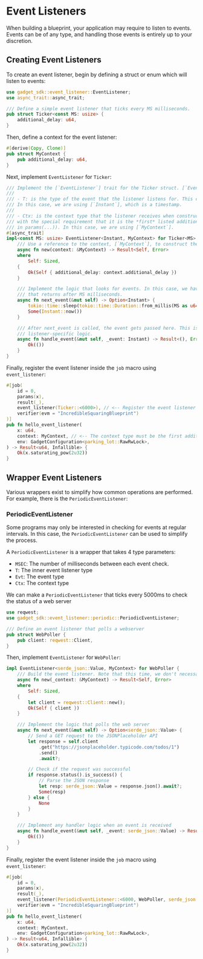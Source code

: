 # Event Listeners

When building a blueprint, your application may require to listen to events. Events can be of any type, and handling those events is entirely up to your discretion.

## Creating Event Listeners

To create an event listener, begin by defining a struct or enum which will listen to events:

```rust
use gadget_sdk::event_listener::EventListener;
use async_trait::async_trait;

/// Define a simple event listener that ticks every MS milliseconds.
pub struct Ticker<const MS: usize> {
    additional_delay: u64,
}
```

Then, define a context for the event listener:

```rust
#[derive(Copy, Clone)]
pub struct MyContext {
    pub additional_delay: u64,
}
```

Next, implement `EventListener` for `Ticker`:

```rust
/// Implement the [`EventListener`] trait for the Ticker struct. [`EventListener`] has two type parameters:
/// 
/// - T: is the type of the event that the listener listens for. This can be anything that is Send + Sync + 'static.
/// In this case, we are using [`Instant`], which is a timestamp.
///
/// - Ctx: is the context type that the listener receives when constructed. This can be anything that is Send + Sync + 'static,
/// with the special requirement that it is the *first* listed additional parameter in the [`job`] macro (i.e., a parameter not
/// in params(...)). In this case, we are using [`MyContext`].
#[async_trait]
impl<const MS: usize> EventListener<Instant, MyContext> for Ticker<MS> {
    /// Use a reference to the context, [`MyContext`], to construct the listener
    async fn new(context: &MyContext) -> Result<Self, Error>
    where
        Self: Sized,
    {
        Ok(Self { additional_delay: context.additional_delay })
    }

    /// Implement the logic that looks for events. In this case, we have a simple stream
    /// that returns after MS milliseconds.
    async fn next_event(&mut self) -> Option<Instant> {
        tokio::time::sleep(tokio::time::Duration::from_millis(MS as u64 + self.additional_delay)).await;
        Some(Instant::now())
    }

    /// After next_event is called, the event gets passed here. This is where you would implement
    /// listener-specific logic.
    async fn handle_event(&mut self, _event: Instant) -> Result<(), Error> {
        Ok(())
    }
}
```

Finally, register the event listener inside the `job` macro using `event_listener`:

```rust
#[job(
    id = 0,
    params(x),
    result(_),
    event_listener(Ticker::<6000>), // <-- Register the event listener here
    verifier(evm = "IncredibleSquaringBlueprint")
)]
pub fn hello_event_listener(
    x: u64,
    context: MyContext, // <-- The context type must be the first additional parameter
    env: GadgetConfiguration<parking_lot::RawRwLock>,
) -> Result<u64, Infallible> {
    Ok(x.saturating_pow(2u32))
}
```

## Wrapper Event Listeners
Various wrappers exist to simplify how common operations are performed. For example, there is the `PeriodicEventListener`:

### PeriodicEventListener
Some programs may only be interested in checking for events at regular intervals. In this case, the `PeriodicEventListener` can be used to simplify the process.

A `PeriodicEventListener` is a wrapper that takes 4 type parameters:

* `MSEC`: The number of milliseconds between each event check.
* `T`: The inner event listener type
* `Evt`: The event type
* `Ctx`: The context type

We can make a `PeriodicEventListener` that ticks every 5000ms to check the status of a web server

```rust
use reqwest;
use gadget_sdk::event_listener::periodic::PeriodicEventListener;

/// Define an event listener that polls a webserver
pub struct WebPoller {
    pub client: reqwest::Client,
}
```

Then, implement `EventListener` for `WebPoller`:

```rust
impl EventListener<serde_json::Value, MyContext> for WebPoller {
    /// Build the event listener. Note that this time, we don't necessarily need the context
    async fn new(_context: &MyContext) -> Result<Self, Error>
    where
        Self: Sized,
    {
        let client = reqwest::Client::new();
        Ok(Self { client })
    }

    /// Implement the logic that polls the web server
    async fn next_event(&mut self) -> Option<serde_json::Value> {
        // Send a GET request to the JSONPlaceholder API
        let response = self.client
            .get("https://jsonplaceholder.typicode.com/todos/1")
            .send()
            .await?;

        // Check if the request was successful
        if response.status().is_success() {
            // Parse the JSON response
            let resp: serde_json::Value = response.json().await?;
            Some(resp)
        } else {
            None
        }
    }

    /// Implement any handler logic when an event is received
    async fn handle_event(&mut self, _event: serde_json::Value) -> Result<(), Error> {
        Ok(())
    }
}
```

Finally, register the event listener inside the `job` macro using `event_listener`:


```rust
#[job(
    id = 0,
    params(x),
    result(_),
    event_listener(PeriodicEventListener::<6000, WebPoller, serde_json::Value, MyContext>), // <-- Register the event listener here
    verifier(evm = "IncredibleSquaringBlueprint")
)]
pub fn hello_event_listener(
    x: u64,
    context: MyContext,
    env: GadgetConfiguration<parking_lot::RawRwLock>,
) -> Result<u64, Infallible> {
    Ok(x.saturating_pow(2u32))
}
```